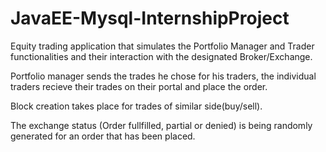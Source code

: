 # JavaEE-Mysql-InternshipProject

Equity trading application that simulates the Portfolio
Manager and Trader functionalities and their interaction with
the designated Broker/Exchange.

Portfolio manager sends the trades he chose for his traders, the individual traders recieve their trades on  their portal and place the order.

Block creation takes place for trades of similar side(buy/sell). 

The exchange status (Order fullfilled, partial or denied) is being randomly generated for an order that has been placed.

